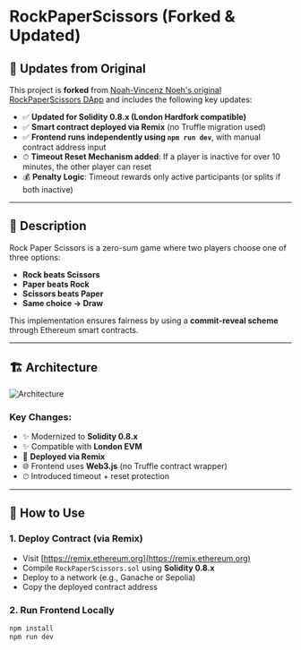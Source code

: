 # RockPaperScissors (Forked & Updated)

## 🔄 Updates from Original

This project is **forked** from [Noah-Vincenz Noeh's original RockPaperScissors DApp](https://github.com/NoahVincenz/RockPaperScissors) and includes the following key updates:

- ✅ **Updated for Solidity 0.8.x (London Hardfork compatible)**  
- ✅ **Smart contract deployed via Remix** (no Truffle migration used)
- ✅ **Frontend runs independently using `npm run dev`**, with manual contract address input
- ⏱ **Timeout Reset Mechanism added**: If a player is inactive for over 10 minutes, the other player can reset
- 💰 **Penalty Logic**: Timeout rewards only active participants (or splits if both inactive)

---

## 📝 Description

Rock Paper Scissors is a zero-sum game where two players choose one of three options:

- **Rock beats Scissors**
- **Paper beats Rock**
- **Scissors beats Paper**
- **Same choice → Draw**

This implementation ensures fairness by using a **commit-reveal scheme** through Ethereum smart contracts.

---

## 🏗 Architecture

![Architecture](https://user-images.githubusercontent.com/16804823/52737891-586b4a80-2fc5-11e9-9ad8-2ada031897e3.jpg)

### Key Changes:

- ✨ Modernized to **Solidity 0.8.x**
- ✨ Compatible with **London EVM**
- 🚀 **Deployed via Remix**
- 🌐 Frontend uses **Web3.js** (no Truffle contract wrapper)
- ⏱ Introduced timeout + reset protection

---

## 🚀 How to Use

### 1. Deploy Contract (via Remix)

- Visit [https://remix.ethereum.org](https://remix.ethereum.org)
- Compile `RockPaperScissors.sol` using **Solidity 0.8.x**
- Deploy to a network (e.g., Ganache or Sepolia)
- Copy the deployed contract address

### 2. Run Frontend Locally

```bash
npm install
npm run dev
